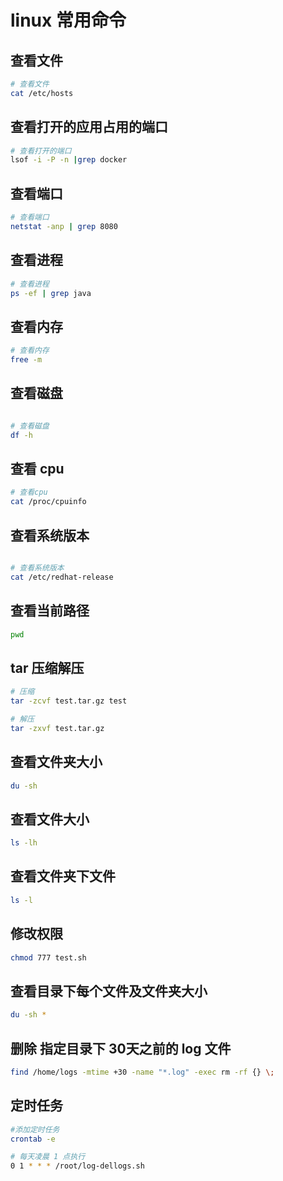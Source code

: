 # linux 常用命令

## 查看文件

```bash
# 查看文件
cat /etc/hosts
```

## 查看打开的应用占用的端口

```bash
# 查看打开的端口
lsof -i -P -n |grep docker
```

## 查看端口

```bash
# 查看端口
netstat -anp | grep 8080
```

## 查看进程

```bash
# 查看进程
ps -ef | grep java
```

## 查看内存

```bash
# 查看内存
free -m
```

## 查看磁盘

```bash

# 查看磁盘
df -h
```

## 查看 cpu

```bash
# 查看cpu
cat /proc/cpuinfo
```

## 查看系统版本

```bash

# 查看系统版本
cat /etc/redhat-release
```

## 查看当前路径

```bash
pwd
```

## tar 压缩解压

```bash
# 压缩
tar -zcvf test.tar.gz test

# 解压
tar -zxvf test.tar.gz
```

## 查看文件夹大小

```bash
du -sh
```

## 查看文件大小

```bash
ls -lh
```

## 查看文件夹下文件

```bash
ls -l
```

## 修改权限

```bash
chmod 777 test.sh
```

## 查看目录下每个文件及文件夹大小

```bash
du -sh *
```

## 删除 指定目录下 30天之前的 log 文件

```bash
find /home/logs -mtime +30 -name "*.log" -exec rm -rf {} \;
```

## 定时任务

```bash
#添加定时任务
crontab -e

# 每天凌晨 1 点执行
0 1 * * * /root/log-dellogs.sh

```
